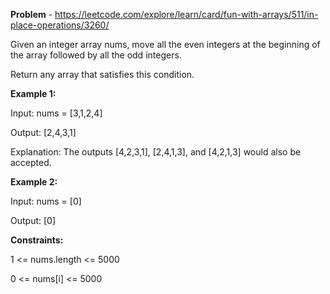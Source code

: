**Problem** - https://leetcode.com/explore/learn/card/fun-with-arrays/511/in-place-operations/3260/

Given an integer array nums, move all the even integers at the beginning of the array followed by all the odd integers.


Return any array that satisfies this condition.


 

**Example 1:**


Input: nums = [3,1,2,4]

Output: [2,4,3,1]

Explanation: The outputs [4,2,3,1], [2,4,1,3], and [4,2,1,3] would also be accepted.

**Example 2:**


Input: nums = [0]

Output: [0]

 

**Constraints:**


1 <= nums.length <= 5000

0 <= nums[i] <= 5000
